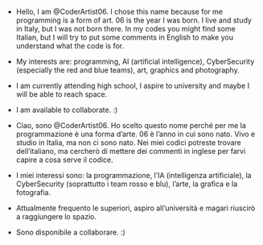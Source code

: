 - Hello, I am @CoderArtist06.
  I chose this name because for me programming is a form of art. 06 is the year I was born.
  I live and study in Italy, but I was not born there.
  In my codes you might find some Italian, but I will try to put some comments in English to make you understand what the code is for. 
- My interests are: programming, AI (artificial intelligence), CyberSecurity (especially the red and blue teams), art, graphics and photography. 
- I am currently attending high school, I aspire to university and maybe I will be able to reach space. 
- I am available to collaborate. :)


- Ciao, sono @CoderArtist06.
  Ho scelto questo nome perché per me la programmazione è una forma d’arte. 06 è l’anno in cui sono nato.
  Vivo e studio in Italia, ma non ci sono nato.
  Nei miei codici potreste trovare dell’italiano, ma cercherò di mettere dei commenti in inglese per farvi capire a cosa serve il codice.
- I miei interessi sono: la programmazione, l’IA (intelligenza artificiale), la CyberSecurity (soprattutto i team rosso e blu), l’arte, la grafica e la fotografia.
- Attualmente frequento le superiori, aspiro all’università e magari riuscirò a raggiungere lo spazio.
- Sono disponibile a collaborare. :)


<!---
CoderArtist06/CoderArtist06 is a ✨ special ✨ repository because its `README.md` (this file) appears on your GitHub profile.
You can click the Preview link to take a look at your changes.
--->
